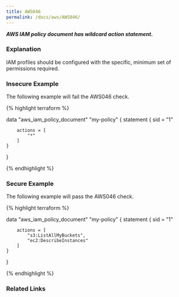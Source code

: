```yaml
---
title: AWS046
permalink: /docs/aws/AWS046/
---
```


***AWS IAM policy document has wildcard action statement.***

### Explanation


IAM profiles should be configured with the specific, minimum set of permissions required.



### Insecure Example

The following example will fail the AWS046 check.

{% highlight terraform %}

data "aws_iam_policy_document" "my-policy" {
	statement {
		sid = "1"

        actions = [
      		"*"
    	]
	}
}

{% endhighlight %}



### Secure Example

The following example will pass the AWS046 check.

{% highlight terraform %}

data "aws_iam_policy_document" "my-policy" {
	statement {
		sid = "1"

        actions = [
      		"s3:ListAllMyBuckets",
      		"ec2:DescribeInstances"
    	]
	}
}

{% endhighlight %}


### Related Links


